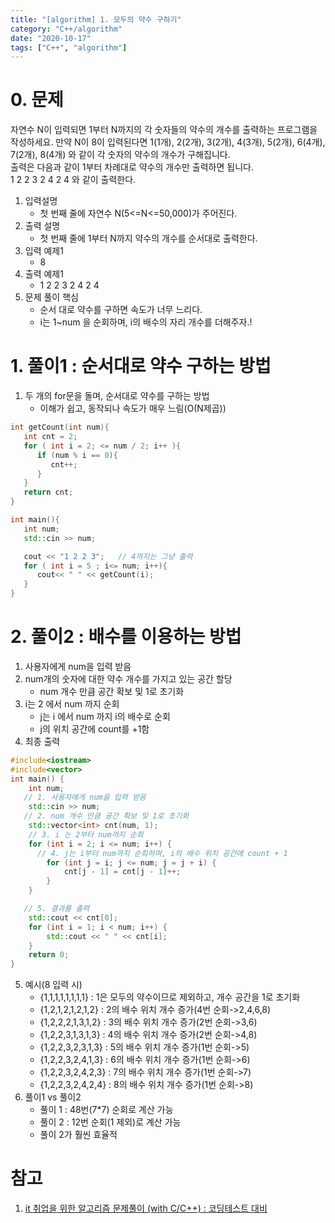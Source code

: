 ```yaml
---
title: "[algorithm] 1. 모두의 약수 구하기"
category: "C++/algorithm"
date: "2020-10-17"
tags: ["C++", "algorithm"]
---
```


# 0. 문제

자연수 N이 입력되면 1부터 N까지의 각 숫자들의 약수의 개수를 출력하는 프로그램을 작성하세요. 만약 N이 8이 입력된다면 1(1개), 2(2개), 3(2개), 4(3개), 5(2개), 6(4개), 7(2개), 8(4개) 와 같이 각 숫자의 약수의 개수가 구해집니다.  
출력은 다음과 같이 1부터 차례대로 약수의 개수만 출력하면 됩니다.  
1 2 2 3 2 4 2 4 와 같이 출력한다.

1. 입력설명
   - 첫 번째 줄에 자연수 N(5<=N<=50,000)가 주어진다.
2. 출력 설명
   - 첫 번째 줄에 1부터 N까지 약수의 개수를 순서대로 출력한다.
3. 입력 예제1
   - 8
4. 출력 예제1
   - 1 2 2 3 2 4 2 4
5. 문제 풀이 핵심
   - 순서 대로 약수를 구하면 속도가 너무 느리다.
   - i는 1~num 을 순회하며, i의 배수의 자리 개수를 더해주자.!

# 1. 풀이1 : 순서대로 약수 구하는 방법

1. 두 개의 for문을 돌며, 순서대로 약수를 구하는 방법
   - 이해가 쉽고, 동작되나 속도가 매우 느림(O(N제곱))

```cpp
int getCount(int num){
   int cnt = 2;
   for ( int i = 2; <= num / 2; i++ ){
      if (num % i == 0){
         cnt++;
      }
   }
   return cnt;
}

int main(){
   int num;
   std::cin >> num;

   cout << "1 2 2 3";   // 4까지는 그냥 출력
   for ( int i = 5 ; i<= num; i++){
      cout<< " " << getCount(i);
   }
}

```

# 2. 풀이2 : 배수를 이용하는 방법

1. 사용자에게 num을 입력 받음
2. num개의 숫자에 대한 약수 개수를 가지고 있는 공간 할당
   - num 개수 만큼 공간 확보 및 1로 초기화
3. i는 2 에서 num 까지 순회
   - j는 i 에서 num 까지 i의 배수로 순회
   - j의 위치 공간에 count를 +1함
4. 최종 출력

```cpp
#include<iostream>
#include<vector>
int main() {
	int num;
   // 1. 사용자에게 num을 입력 받음
	std::cin >> num;
   // 2. num 개수 만큼 공간 확보 및 1로 초기화
	std::vector<int> cnt(num, 1);
	// 3. i 는 2부터 num까지 순회
	for (int i = 2; i <= num; i++) {
      // 4. j는 i부터 num까지 순회하며, i의 배수 위치 공간에 count + 1
		for (int j = i; j <= num; j = j + i) {
			cnt[j - 1] = cnt[j - 1]++;
		}
	}

   // 5. 결과를 출력
	std::cout << cnt[0];
	for (int i = 1; i < num; i++) {
		std::cout << " " << cnt[i];
	}
	return 0;
}
```

5. 예시(8 입력 시)
   - {1,1,1,1,1,1,1,1} : 1은 모두의 약수이므로 제외하고, 개수 공간을 1로 초기화
   - {1,2,1,2,1,2,1,2} : 2의 배수 위치 개수 증가(4번 순회->2,4,6,8)
   - {1,2,2,2,1,3,1,2} : 3의 배수 위치 개수 증가(2번 순회->3,6)
   - {1,2,2,3,1,3,1,3} : 4의 배수 위치 개수 증가(2번 순회->4,8)
   - {1,2,2,3,2,3,1,3} : 5의 배수 위치 개수 증가(1번 순회->5)
   - {1,2,2,3,2,4,1,3} : 6의 배수 위치 개수 증가(1번 순회->6)
   - {1,2,2,3,2,4,2,3} : 7의 배수 위치 개수 증가(1번 순회->7)
   - {1,2,2,3,2,4,2,4} : 8의 배수 위치 개수 증가(1번 순회->8)
6. 풀이1 vs 풀이2
   - 풀이 1 : 48번(7\*7) 순회로 계산 가능
   - 풀이 2 : 12번 순회(1 제외)로 계산 가능
   - 풀이 2가 훨씬 효율적

# 참고

1. [it 취업을 위한 알고리즘 문제풀이 (with C/C++) : 코딩테스트 대비](https://www.inflearn.com/course/%EC%95%8C%EA%B3%A0%EB%A6%AC%EC%A6%98/)
